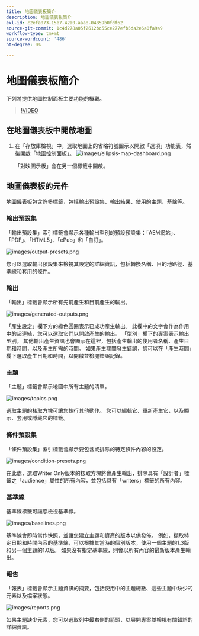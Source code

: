 ```yaml
---
title: 地圖儀表板簡介
description: 地圖儀表板簡介
exl-id: c2efa073-15e7-42a0-aaa8-04859b0fdf62
source-git-commit: 1c4d278a05f2612bc55ce277efb5da2e6a0fa9a9
workflow-type: tm+mt
source-wordcount: '486'
ht-degree: 0%

---
```


# 地圖儀表板簡介

下列將提供地圖控制面板主要功能的概觀。

>[!VIDEO](https://video.tv.adobe.com/v/339040?quality=12&learn=on)

## 在地圖儀表板中開啟地圖

1. 在「存放庫檢視」中，選取地圖上的省略符號圖示以開啟「選項」功能表，然後開啟「地圖控制面板」。
   ![images/ellipsis-map-dashboard.png](images/ellipsis-map-dashboard.png)

   「對映圖示板」會在另一個標籤中開啟。

## 地圖儀表板的元件

地圖儀表板包含許多標籤，包括輸出預設集、輸出結果、使用的主題、基線等。

### 輸出預設集

「輸出預設集」索引標籤會顯示各種輸出型別的預設預設集：「AEM網站」、「PDF」、「HTML5」、「ePub」和「自訂」。

![images/output-presets.png](images/output-presets.png)

您可以選取輸出預設集來檢視其設定的詳細資訊，包括轉換名稱、目的地路徑、基準線和套用的條件。

### 輸出

「輸出」標籤會顯示所有先前產生和目前產生的輸出。

![images/generated-outputs.png](images/generated-outputs.png)

「產生設定」欄下方的綠色圓圈表示已成功產生輸出。 此欄中的文字會作為作用中的超連結，您可以選取它們以開啟產生的輸出。 「型別」欄下的專案表示輸出型別。
其他輸出產生資訊也會顯示在這裡，包括產生輸出的使用者名稱、產生日期和時間，以及產生所需的時間。 如果產生期間發生錯誤，您可以在「產生時間」欄下選取產生日期和時間，以開啟並檢閱錯誤記錄。

### 主題

「主題」標籤會顯示地圖中所有主題的清單。

![images/topics.png](images/topics.png)

選取主題的核取方塊可讓您執行其他動作。 您可以編輯它、重新產生它，以及顯示、套用或隱藏它的標籤。

### 條件預設集

「條件預設集」索引標籤會顯示要包含或排除的特定條件內容的設定。

![images/condition-presets.png](images/condition-presets.png)

在此處，選取Writer Only版本的核取方塊將會產生輸出，排除具有「設計者」標籤之「audience」屬性的所有內容，並包括具有「writers」標籤的所有內容。

### 基準線

基準線標籤可讓您檢視基準線。

![images/baselines.png](images/baselines.png)

基準線會即時當作快照，並讓您建立主題和資產的版本以供發佈。 例如，擷取特定日期和時間內容的基準線，可以根據其當時的個別版本，使用一個主題的1.3版和另一個主題的1.0版。
如果沒有指定基準線，則會以所有內容的最新版本產生輸出。

### 報告

「報表」標籤會顯示主題資訊的摘要，包括使用中的主題總數、這些主題中缺少的元素以及檔案狀態。

![images/reports.png](images/reports.png)

如果主題缺少元素，您可以選取列中最右側的箭頭，以展開專案並檢視有關錯誤的詳細資訊。
